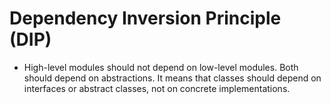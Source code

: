 # Dependency Inversion Principle (DIP)
- High-level modules should not depend on low-level modules. Both should depend on abstractions. It means that classes should depend on interfaces or abstract classes, not on concrete implementations.
